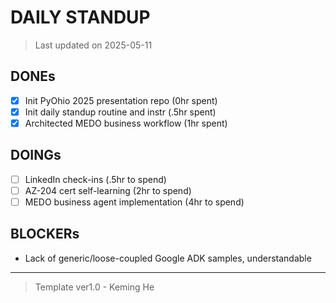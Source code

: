 # DAILY STANDUP

> Last updated on 2025-05-11

## DONEs

- [x] Init PyOhio 2025 presentation repo (0hr spent)
- [x] Init daily standup routine and instr (.5hr spent)
- [x] Architected MEDO business workflow (1hr spent)

## DOINGs

- [ ] LinkedIn check-ins (.5hr to spend)
- [ ] AZ-204 cert self-learning (2hr to spend)
- [ ] MEDO business agent implementation (4hr to spend)

## BLOCKERs

- Lack of generic/loose-coupled Google ADK samples, understandable

---

> Template ver1.0 - Keming He
